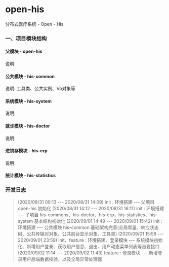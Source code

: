 # open-his
分布式医疗系统 - Open - His

### 一、项目模块结构
#### 父模块 - open-his
说明:
#### 公共模块 - his-common
说明: 工具类、公共实例、Vo对象等
#### 系统模块 - his-system
说明:
#### 就诊模块 - his-doctor
说明:
#### 进销存模块 - his-erp
说明:
#### 统计模块 - his-statistics

### 开发日志
> (2020/08/31 09:13 --- 2020/08/31 14:09) init : 环境搭建 --- 父项目 open-his 初始化
> (2020/08/31 14:12 --- 2020/08/31 16:11) init : 环境搭建 --- 子项目 his-commons、his-doctor、his-erp、his-statistics、his-system 基本结构初始化
> (2020/09/01 14:49 --- 2020/09/01 15:42) init : 环境搭建 --- 公共模块 his-common 基础架构完善(全局常量、响应状态码、公共传输对对象、公共前台显示对象、工具类)
> (2020/09/01 15:59 --- 2020/09/01 23:59) init、feature : 环境搭建、登录模块 --- 系统模块初始化、新增用户登录、获取用户信息、退出、用户动态菜单列表等首要接口
> (2020/09/02 11:14 --- 2020/09/02 11:43) feature : 登录模块 --- 新增登录用户后端数据校验，以及全局异常处理器

